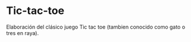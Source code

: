 # Tic-tac-toe
Elaboración del clásico juego Tic tac toe (tambien conocido como gato o tres en raya).
